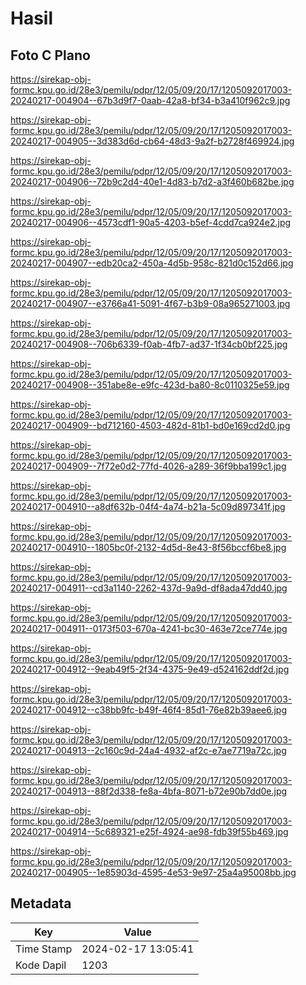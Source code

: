 # Hasil

## Foto C Plano

https://sirekap-obj-formc.kpu.go.id/28e3/pemilu/pdpr/12/05/09/20/17/1205092017003-20240217-004904--67b3d9f7-0aab-42a8-bf34-b3a410f962c9.jpg

https://sirekap-obj-formc.kpu.go.id/28e3/pemilu/pdpr/12/05/09/20/17/1205092017003-20240217-004905--3d383d6d-cb64-48d3-9a2f-b2728f469924.jpg

https://sirekap-obj-formc.kpu.go.id/28e3/pemilu/pdpr/12/05/09/20/17/1205092017003-20240217-004906--72b9c2d4-40e1-4d83-b7d2-a3f460b682be.jpg

https://sirekap-obj-formc.kpu.go.id/28e3/pemilu/pdpr/12/05/09/20/17/1205092017003-20240217-004906--4573cdf1-90a5-4203-b5ef-4cdd7ca924e2.jpg

https://sirekap-obj-formc.kpu.go.id/28e3/pemilu/pdpr/12/05/09/20/17/1205092017003-20240217-004907--edb20ca2-450a-4d5b-958c-821d0c152d66.jpg

https://sirekap-obj-formc.kpu.go.id/28e3/pemilu/pdpr/12/05/09/20/17/1205092017003-20240217-004907--e3766a41-5091-4f67-b3b9-08a965271003.jpg

https://sirekap-obj-formc.kpu.go.id/28e3/pemilu/pdpr/12/05/09/20/17/1205092017003-20240217-004908--706b6339-f0ab-4fb7-ad37-1f34cb0bf225.jpg

https://sirekap-obj-formc.kpu.go.id/28e3/pemilu/pdpr/12/05/09/20/17/1205092017003-20240217-004908--351abe8e-e9fc-423d-ba80-8c0110325e59.jpg

https://sirekap-obj-formc.kpu.go.id/28e3/pemilu/pdpr/12/05/09/20/17/1205092017003-20240217-004909--bd712160-4503-482d-81b1-bd0e169cd2d0.jpg

https://sirekap-obj-formc.kpu.go.id/28e3/pemilu/pdpr/12/05/09/20/17/1205092017003-20240217-004909--7f72e0d2-77fd-4026-a289-36f9bba199c1.jpg

https://sirekap-obj-formc.kpu.go.id/28e3/pemilu/pdpr/12/05/09/20/17/1205092017003-20240217-004910--a8df632b-04f4-4a74-b21a-5c09d897341f.jpg

https://sirekap-obj-formc.kpu.go.id/28e3/pemilu/pdpr/12/05/09/20/17/1205092017003-20240217-004910--1805bc0f-2132-4d5d-8e43-8f56bccf6be8.jpg

https://sirekap-obj-formc.kpu.go.id/28e3/pemilu/pdpr/12/05/09/20/17/1205092017003-20240217-004911--cd3a1140-2262-437d-9a9d-df8ada47dd40.jpg

https://sirekap-obj-formc.kpu.go.id/28e3/pemilu/pdpr/12/05/09/20/17/1205092017003-20240217-004911--0173f503-670a-4241-bc30-463e72ce774e.jpg

https://sirekap-obj-formc.kpu.go.id/28e3/pemilu/pdpr/12/05/09/20/17/1205092017003-20240217-004912--9eab49f5-2f34-4375-9e49-d524162ddf2d.jpg

https://sirekap-obj-formc.kpu.go.id/28e3/pemilu/pdpr/12/05/09/20/17/1205092017003-20240217-004912--c38bb9fc-b49f-46f4-85d1-76e82b39aee6.jpg

https://sirekap-obj-formc.kpu.go.id/28e3/pemilu/pdpr/12/05/09/20/17/1205092017003-20240217-004913--2c160c9d-24a4-4932-af2c-e7ae7719a72c.jpg

https://sirekap-obj-formc.kpu.go.id/28e3/pemilu/pdpr/12/05/09/20/17/1205092017003-20240217-004913--88f2d338-fe8a-4bfa-8071-b72e90b7dd0e.jpg

https://sirekap-obj-formc.kpu.go.id/28e3/pemilu/pdpr/12/05/09/20/17/1205092017003-20240217-004914--5c689321-e25f-4924-ae98-fdb39f55b469.jpg

https://sirekap-obj-formc.kpu.go.id/28e3/pemilu/pdpr/12/05/09/20/17/1205092017003-20240217-004905--1e85903d-4595-4e53-9e97-25a4a95008bb.jpg


## Metadata

| Key        | Value               |
| ---------- | ------------------- |
| Time Stamp | 2024-02-17 13:05:41 |
| Kode Dapil | 1203                |



